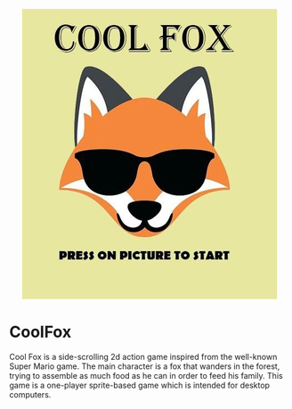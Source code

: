 <p align="center">
  <img src="FoxPic.jpg">
</p>

# CoolFox
Cool Fox is a side-scrolling 2d action game inspired from the well-known Super Mario game. The main character is a fox that wanders in the forest, trying to assemble as much food as he can in order to feed his family. This game is a one-player sprite-based game which is intended for desktop computers.

